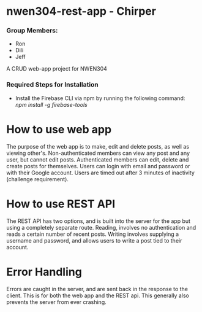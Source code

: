 # nwen304-rest-app - Chirper

### Group Members:
- Ron
- Dili
- Jeff



A CRUD web-app project for NWEN304 

### Required Steps for Installation
- Install the Firebase CLI via npm by running the following command: <br> <i>npm install -g firebase-tools</i>


# How to use web app
The purpose of the web app is to make, edit and delete posts, as well as viewing other's. 
Non-authenticated members can view any post and any user, but cannot edit posts.
Authenticated members can edit, delete and create posts for themselves.
Users can login with email and password or with their Google account. 
Users are timed out after 3 minutes of inactivity (challenge requirement).

# How to use REST API
The REST API has two options, and is built into the server for the app but using a completely separate route.
 Reading, involves no authentication and reads a certain number of recent posts. 
Writing involves supplying a username and password, and allows users to write a post tied to their account. 


# Error Handling
Errors are caught in the server, and are sent back in the response to the client. This is for both the web app and the REST api. This generally also prevents the server from ever crashing. 
